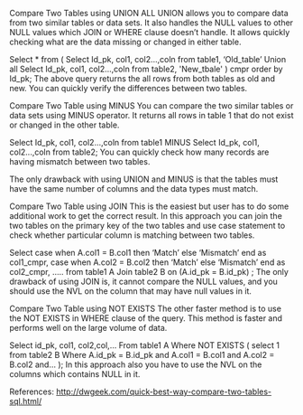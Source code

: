 Compare Two Tables using UNION ALL
UNION allows you to compare data from two similar tables or data sets. It also handles the NULL values to other NULL values which JOIN or WHERE clause doesn’t handle. It allows quickly checking what are the data missing or changed in either table.

Select * from ( 
Select Id_pk, col1, col2...,coln from table1, ‘Old_table’ 
Union all 
Select Id_pk, col1, col2...,coln from table2, 'New_tbale' 
) cmpr order by Id_pk;
The above query returns the all rows from both tables as old and new. You can quickly verify the differences between two tables.

Compare Two Table using MINUS
You can compare the two similar tables or data sets using MINUS operator. It returns all rows in table 1 that do not exist or changed in the other table.

Select Id_pk, col1, col2...,coln from table1 
MINUS
Select Id_pk, col1, col2...,coln from table2;
You can quickly check how many records are having mismatch between two tables.

The only drawback with using UNION and MINUS is that the tables must have the same number of columns and the data types must match.

Compare Two Table using JOIN
This is the easiest but user has to do some additional work to get the correct result. In this approach you can join the two tables on the primary key of the two tables and use case statement to check whether particular column is matching between two tables.

Select case when A.col1 = B.col1 then ‘Match’ else ‘Mismatch’ end as col1_cmpr, 
case when A.col2 = B.col2 then ‘Match’ else ‘Mismatch’ end as col2_cmpr, ….. 
from table1 A
Join table2 B
on (A.id_pk = B.id_pk) ;
The only drawback of using JOIN is, it cannot compare the NULL values, and you should use the NVL on the column that may have null values in it.

Compare Two Table using NOT EXISTS
The other faster method is to use the NOT EXISTS in WHERE clause of the query. This method is faster and performs well on the large volume of data.

Select id_pk, col1, col2,col,…
From table1 A
Where NOT EXISTS
( select 1 from table2 B
Where A.id_pk = B.id_pk
and A.col1 = B.col1
and A.col2 = B.col2
and…
);
In this approach also you have to use the NVL on the columns which contains NULL in it.

References:
http://dwgeek.com/quick-best-way-compare-two-tables-sql.html/
